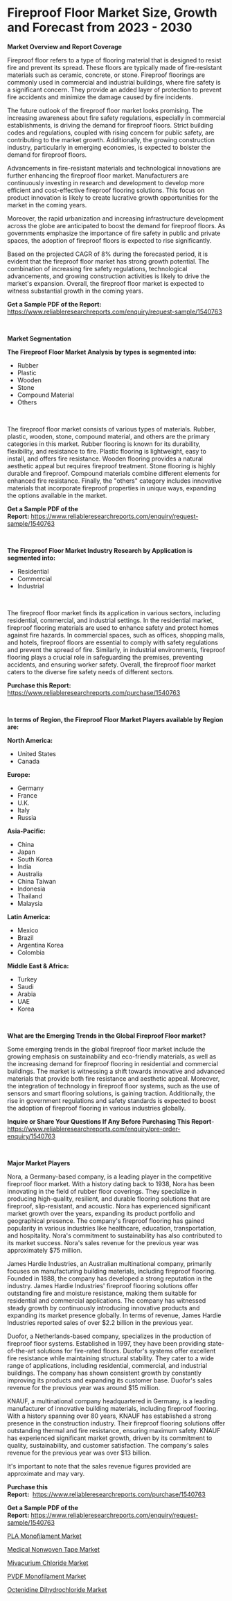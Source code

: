 <p><h1>Fireproof Floor Market Size, Growth and Forecast from 2023 - 2030</h1></p><p><strong>Market Overview and Report Coverage</strong></p>
<p><p>Fireproof floor refers to a type of flooring material that is designed to resist fire and prevent its spread. These floors are typically made of fire-resistant materials such as ceramic, concrete, or stone. Fireproof floorings are commonly used in commercial and industrial buildings, where fire safety is a significant concern. They provide an added layer of protection to prevent fire accidents and minimize the damage caused by fire incidents.</p><p>The future outlook of the fireproof floor market looks promising. The increasing awareness about fire safety regulations, especially in commercial establishments, is driving the demand for fireproof floors. Strict building codes and regulations, coupled with rising concern for public safety, are contributing to the market growth. Additionally, the growing construction industry, particularly in emerging economies, is expected to bolster the demand for fireproof floors.</p><p>Advancements in fire-resistant materials and technological innovations are further enhancing the fireproof floor market. Manufacturers are continuously investing in research and development to develop more efficient and cost-effective fireproof flooring solutions. This focus on product innovation is likely to create lucrative growth opportunities for the market in the coming years.</p><p>Moreover, the rapid urbanization and increasing infrastructure development across the globe are anticipated to boost the demand for fireproof floors. As governments emphasize the importance of fire safety in public and private spaces, the adoption of fireproof floors is expected to rise significantly.</p><p>Based on the projected CAGR of 8% during the forecasted period, it is evident that the fireproof floor market has strong growth potential. The combination of increasing fire safety regulations, technological advancements, and growing construction activities is likely to drive the market's expansion. Overall, the fireproof floor market is expected to witness substantial growth in the coming years.</p></p>
<p><strong>Get a Sample PDF of the Report:</strong> <a href="https://www.reliableresearchreports.com/enquiry/request-sample/1540763">https://www.reliableresearchreports.com/enquiry/request-sample/1540763</a></p>
<p>&nbsp;</p>
<p><strong>Market Segmentation</strong></p>
<p><strong>The Fireproof Floor Market Analysis by types is segmented into:</strong></p>
<p><ul><li>Rubber</li><li>Plastic</li><li>Wooden</li><li>Stone</li><li>Compound Material</li><li>Others</li></ul></p>
<p>&nbsp;</p>
<p><p>The fireproof floor market consists of various types of materials. Rubber, plastic, wooden, stone, compound material, and others are the primary categories in this market. Rubber flooring is known for its durability, flexibility, and resistance to fire. Plastic flooring is lightweight, easy to install, and offers fire resistance. Wooden flooring provides a natural aesthetic appeal but requires fireproof treatment. Stone flooring is highly durable and fireproof. Compound materials combine different elements for enhanced fire resistance. Finally, the "others" category includes innovative materials that incorporate fireproof properties in unique ways, expanding the options available in the market.</p></p>
<p><strong>Get a Sample PDF of the Report:</strong>&nbsp;<a href="https://www.reliableresearchreports.com/enquiry/request-sample/1540763">https://www.reliableresearchreports.com/enquiry/request-sample/1540763</a></p>
<p>&nbsp;</p>
<p><strong>The Fireproof Floor Market Industry Research by Application is segmented into:</strong></p>
<p><ul><li>Residential</li><li>Commercial</li><li>Industrial</li></ul></p>
<p>&nbsp;</p>
<p><p>The fireproof floor market finds its application in various sectors, including residential, commercial, and industrial settings. In the residential market, fireproof flooring materials are used to enhance safety and protect homes against fire hazards. In commercial spaces, such as offices, shopping malls, and hotels, fireproof floors are essential to comply with safety regulations and prevent the spread of fire. Similarly, in industrial environments, fireproof flooring plays a crucial role in safeguarding the premises, preventing accidents, and ensuring worker safety. Overall, the fireproof floor market caters to the diverse fire safety needs of different sectors.</p></p>
<p><strong>Purchase this Report:</strong>&nbsp; <a href="https://www.reliableresearchreports.com/purchase/1540763">https://www.reliableresearchreports.com/purchase/1540763</a></p>
<p>&nbsp;</p>
<p><strong>In terms of Region, the Fireproof Floor Market Players available by Region are:</strong></p>
<p>
    <p> <strong> North America: </strong>
        <ul>
            <li>United States</li>
            <li>Canada</li>
        </ul>
        </p> 
    <p> <strong> Europe: </strong>
        <ul>
            <li>Germany</li>
            <li>France</li>
            <li>U.K.</li>
            <li>Italy</li>
            <li>Russia</li>
        </ul>
        </p> 
    <p> <strong> Asia-Pacific: </strong>
        <ul>
            <li>China</li>
            <li>Japan</li>
            <li>South Korea</li>
            <li>India</li>
            <li>Australia</li>
            <li>China Taiwan</li>
            <li>Indonesia</li>
            <li>Thailand</li>
            <li>Malaysia</li>
        </ul>
        </p> 
    <p> <strong> Latin America: </strong>
        <ul>
            <li>Mexico</li>
            <li>Brazil</li>
            <li>Argentina Korea</li>
            <li>Colombia</li>
        </ul>
        </p> 
    <p> <strong> Middle East & Africa: </strong>
        <ul>
            <li>Turkey</li>
            <li>Saudi</li>
            <li>Arabia</li>
            <li>UAE</li>
            <li>Korea</li>
        </ul>
    </p>
    </p>
<p>&nbsp;</p>
<p><strong>What are the Emerging Trends in the Global Fireproof Floor market?</strong></p>
<p><p>Some emerging trends in the global fireproof floor market include the growing emphasis on sustainability and eco-friendly materials, as well as the increasing demand for fireproof flooring in residential and commercial buildings. The market is witnessing a shift towards innovative and advanced materials that provide both fire resistance and aesthetic appeal. Moreover, the integration of technology in fireproof floor systems, such as the use of sensors and smart flooring solutions, is gaining traction. Additionally, the rise in government regulations and safety standards is expected to boost the adoption of fireproof flooring in various industries globally.</p></p>
<p><strong>Inquire or Share Your Questions If Any Before Purchasing This Report</strong>- <a href="https://www.reliableresearchreports.com/enquiry/pre-order-enquiry/1540763">https://www.reliableresearchreports.com/enquiry/pre-order-enquiry/1540763</a></p>
<p>&nbsp;</p>
<p><strong>Major Market Players</strong></p>
<p><p>Nora, a Germany-based company, is a leading player in the competitive fireproof floor market. With a history dating back to 1938, Nora has been innovating in the field of rubber floor coverings. They specialize in producing high-quality, resilient, and durable flooring solutions that are fireproof, slip-resistant, and acoustic. Nora has experienced significant market growth over the years, expanding its product portfolio and geographical presence. The company's fireproof flooring has gained popularity in various industries like healthcare, education, transportation, and hospitality. Nora's commitment to sustainability has also contributed to its market success. Nora's sales revenue for the previous year was approximately $75 million.</p><p>James Hardie Industries, an Australian multinational company, primarily focuses on manufacturing building materials, including fireproof flooring. Founded in 1888, the company has developed a strong reputation in the industry. James Hardie Industries' fireproof flooring solutions offer outstanding fire and moisture resistance, making them suitable for residential and commercial applications. The company has witnessed steady growth by continuously introducing innovative products and expanding its market presence globally. In terms of revenue, James Hardie Industries reported sales of over $2.2 billion in the previous year.</p><p>Duofor, a Netherlands-based company, specializes in the production of fireproof floor systems. Established in 1997, they have been providing state-of-the-art solutions for fire-rated floors. Duofor's systems offer excellent fire resistance while maintaining structural stability. They cater to a wide range of applications, including residential, commercial, and industrial buildings. The company has shown consistent growth by constantly improving its products and expanding its customer base. Duofor's sales revenue for the previous year was around $15 million.</p><p>KNAUF, a multinational company headquartered in Germany, is a leading manufacturer of innovative building materials, including fireproof flooring. With a history spanning over 80 years, KNAUF has established a strong presence in the construction industry. Their fireproof flooring solutions offer outstanding thermal and fire resistance, ensuring maximum safety. KNAUF has experienced significant market growth, driven by its commitment to quality, sustainability, and customer satisfaction. The company's sales revenue for the previous year was over $13 billion.</p><p>It's important to note that the sales revenue figures provided are approximate and may vary.</p></p>
<p><strong>Purchase this Report:</strong>&nbsp;&nbsp;<a href="https://www.reliableresearchreports.com/purchase/1540763">https://www.reliableresearchreports.com/purchase/1540763</a></p>
<p></p>
<p><strong>Get a Sample PDF of the Report:</strong>&nbsp;<a href="https://www.reliableresearchreports.com/enquiry/request-sample/1540763">https://www.reliableresearchreports.com/enquiry/request-sample/1540763</a></p>
<p><p><a href="https://github.com/WillieWoodard/Market-Research-Report-List-2/blob/main/pla-monofilament-market.md">PLA Monofilament Market</a></p><p><a href="https://github.com/BryceTownsendr/Market-Research-Report-List-2/blob/main/medical-nonwoven-tape-market.md">Medical Nonwoven Tape Market</a></p><p><a href="https://github.com/ChiragRp1/Market-Research-Report-List-2/blob/main/mivacurium-chloride-market.md">Mivacurium Chloride Market</a></p><p><a href="https://github.com/PeterParrish5/Market-Research-Report-List-2/blob/main/pvdf-monofilament-market.md">PVDF Monofilament Market</a></p><p><a href="https://github.com/ChiragRP21/Market-Research-Report-List-2/blob/main/octenidine-dihydrochloride-market.md">Octenidine Dihydrochloride Market</a></p></p>